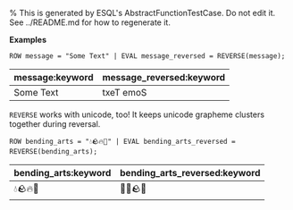 % This is generated by ESQL's AbstractFunctionTestCase. Do not edit it. See ../README.md for how to regenerate it.

**Examples**

```esql
ROW message = "Some Text" | EVAL message_reversed = REVERSE(message);
```

| message:keyword | message_reversed:keyword |
| --- | --- |
| Some Text | txeT emoS |

`REVERSE` works with unicode, too! It keeps unicode grapheme clusters together during reversal.

```esql
ROW bending_arts = "💧🪨🔥💨" | EVAL bending_arts_reversed = REVERSE(bending_arts);
```

| bending_arts:keyword | bending_arts_reversed:keyword |
| --- | --- |
| 💧🪨🔥💨 | 💨🔥🪨💧 |


